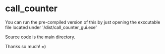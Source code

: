 ﻿# call_counter
You can run the pre-compiled version of this by just opening the exxcutable file located under '/dist/call_counter_gui.exe'

Source code is the main directory.

Thanks so much! =)
